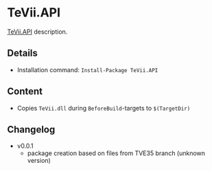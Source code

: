 TeVii.API
===

[TeVii.API] description.

Details
---
  - Installation command: ``Install-Package TeVii.API``

Content
---
  - Copies ``TeVii.dll`` during ``BeforeBuild``-targets to ``$(TargetDir)``

Changelog
---
  - v0.0.1
      - package creation based on files from TVE35 branch (unknown version)

[TeVii.API]:  http://www.tevii.com/
